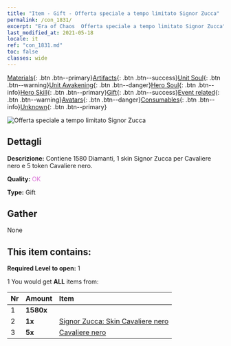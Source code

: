 ```yaml
---
title: "Item - Gift - Offerta speciale a tempo limitato Signor Zucca"
permalink: /con_1831/
excerpt: "Era of Chaos  Offerta speciale a tempo limitato Signor Zucca"
last_modified_at: 2021-05-18
locale: it
ref: "con_1831.md"
toc: false
classes: wide
---
```

 [Materials](/ItemsIT/){: .btn .btn--primary}[Artifacts](/ItemsIT/Artifacts/){: .btn .btn--success}[Unit Soul](/ItemsIT/UnitSoul/){: .btn .btn--warning}[Unit Awakening](/ItemsIT/UnitAwakening/){: .btn .btn--danger}[Hero Soul](/ItemsIT/HeroSoul/){: .btn .btn--info}[Hero Skill](/ItemsIT/HeroSkill/){: .btn .btn--primary}[Gift](/ItemsIT/Gift/){: .btn .btn--success}[Event related](/ItemsIT/Events/){: .btn .btn--warning}[Avatars](/ItemsIT/Avatars/){: .btn .btn--danger}[Consumables](/ItemsIT/Consumables/){: .btn .btn--info}[Unknown](/ItemsIT/Unknown/){: .btn .btn--primary}

 ![Offerta speciale a tempo limitato Signor Zucca](/images/t/i_907453.png)

## Dettagli
 **Descrizione:** Contiene 1580 Diamanti, 1 skin Signor Zucca per Cavaliere nero e 5 token Cavaliere nero.

 **Quality:** <span style="color: #DA70D6">OK</span>

 **Type:** Gift

## Gather

  None

## This item contains:

 **Required Level to open:** 1

 1 You would get **ALL** items  from:

  | Nr | Amount |     Item    |
  |:---|:-------|:------------|
  | 1 |  **1580x** | <i class="fas fa-gem"/> |  | 
  | 2 |  **1x** | [Signor Zucca: Skin Cavaliere nero](/ItemsIT/con_1982/) |  | 
  | 3 |  **5x** | [Cavaliere nero](/ItemsIT/unt_213/) |  | 
